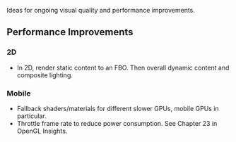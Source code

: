 Ideas for ongoing visual quality and performance improvements.

## Performance Improvements

### 2D

* In 2D, render static content to an FBO.  Then overall dynamic content and composite lighting.

### Mobile

* Fallback shaders/materials for different slower GPUs, mobile GPUs in particular.
* Throttle frame rate to reduce power consumption.  See Chapter 23 in OpenGL Insights.
